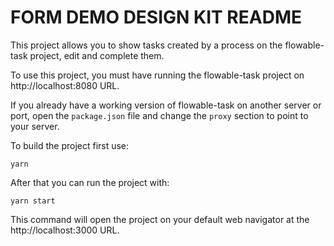# FORM DEMO DESIGN KIT README

This project allows you to show tasks created by a process on the flowable-task project, edit and complete them.

To use this project, you must have running the flowable-task project on http://localhost:8080 URL.

If you already have a working version of flowable-task on another server or port, open the `package.json` file and change the `proxy` section to point to your server.

To build the project first use:

```
yarn
```

After that you can run the project with:

```
yarn start
```

This command will open the project on your default web navigator at the http://localhost:3000 URL.
